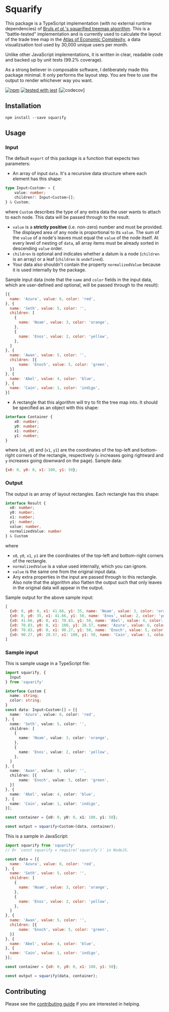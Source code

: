 # Squarify
This package is a TypeScript implementation (with no external runtime dependencies) of [Bruls _et al._'s squarified treemap algorithm](https://graphics.ethz.ch/teaching/scivis_common/Literature/squarifiedTreeMaps.pdf).
This is a "battle-tested" implementation and is currently used to calculate the layout of the trade tree map in the [Atlas of Economic Complexity](http://atlas.cid.harvard.edu/explore/), a data visualizsation tool used by 30,000 unique users per month.

Unlike other JavaScript implementations, it is written in clear, readable code and backed up by unit tests (99.2% coverage).

As a strong believer in composable software, I deliberately made this package minimal. It only performs the layout step. You are free to use the output to render whichever way you want.


[![npm](https://img.shields.io/npm/v/squarify.svg?style=flat-square)](https://www.npmjs.com/package/squarify)
[![tested with jest](https://img.shields.io/badge/tested_with-jest-99424f.svg)](https://github.com/facebook/jest)
[![codecov](https://codecov.io/gh/huy-nguyen/squarify/branch/master/graph/badge.svg)]

## Installation

`npm install --save squarify`

## Usage

### Input
The default `export` of this package is a function that expects two parameters:
- An array of input `data`. It's a recursive data structure where each element has this shape:
```ts
type Input<Custom> = {
    value: number;
    children?: Input<Custom>[];
} & Custom;
```
where `Custom` describes the type of any extra data the user wants to attach to each node. This data will be passed through to the result.
  - `value` is a **strictly positive** (i.e. non-zero) number and must be provided. The displayed area of any node is proportional to its `value`. The sum of the `value` of a node's leaves must equal the `value` of the node itself. At every level of nesting of `data`, all array items must be already sorted in descending `value` order.
  - `children` is optional and indicates whether a datum is a node (`children` is an array) or a leaf (`children` is `undefined`).
  - Your data also shouldn't contain the property `normalizedValue` because it is used internally by the package.

Sample input data (note that the `name` and `color` fields in the input data, which are user-defined and optional, will be passed through to the result):
```js
[{
  name: 'Azura', value: 6, color: 'red',
}, {
  name: 'Seth', value: 5, color: '',
  children: [
    {
      name: 'Noam', value: 3, color: 'orange',
    },
    {
      name: 'Enos', value: 2, color: 'yellow',
    },
  ]
}, {
  name: 'Awan', value: 5, color: '',
  children: [{
      name: 'Enoch', value: 5, color: 'green',
  }]
}, {
  name: 'Abel', value: 4, color: 'blue',
}, {
  name: 'Cain', value: 1, color: 'indigo',
}]
```
- A rectangle that this algorithm will try to fit the tree map into. It should be specified as an object with this shape:
```ts
interface Container {
    x0: number;
    y0: number;
    x1: number;
    y1: number;
}
```
where (`x0`, `y0`) and (`x1`, `y1`) are the coordinates of the top-left and bottom-right corners of the rectangle, respectively (`x` increases going rightward and `y` increases going downward on the page). Sample data:
```js
{x0: 0, y0: 0, x1: 100, y1: 50};
```

### Output
The output is an array of layout rectangles. Each rectangle has this shape:
```ts
interface Result {
  x0: number;
  y0: number;
  x1: number;
  y1: number;
  value: number,
  normalizedValue: number
} & Custom
```
where
  - `x0`, `y0`, `x1`, `y1` are the coordinates of the top-left and bottom-right corners of the rectangle.
  - `normalizedValue` is a value used internally, which you can ignore.
  - `value` is the same one from the original input data.
  - Any extra properties in the input are passed through to this rectangle. Also note that the algorithm also flatten the output such that only leaves in the original data will appear in the output.

Sample output for the above sample input:
```js
[
  {x0: 0, y0: 0, x1: 41.66, y1: 35, name: 'Noam', value: 3, color: 'orange'},
  {x0: 0, y0: 35, x1: 41.66, y1: 50, name: 'Enos', value: 2, color: 'yellow'},
  {x0: 41.66, y0: 0, x1: 70.83, y1: 50, name: 'Abel', value: 4, color: 'blue'},
  {x0: 70.83, y0: 0, x1: 100, y1: 28.57, name: 'Azura', value: 6, color: 'red'},
  {x0: 70.83, y0: 0, x1: 90.27, y1: 50, name: 'Enoch', value: 5, color: 'green'},
  {x0: 90.27, y0: 28.57, x1: 100, y1: 50, name: 'Cain', value: 1, color: 'indigo'}
]
```

### Sample input
This is sample usage in a TypeScript file:
```ts
import squarify, {
  Input
} from 'squarify'

interface Custom {
  name: string;
  color: string;
}
const data: Input<Custom>[] = [{
  name: 'Azura', value: 6, color: 'red',
}, {
  name: 'Seth', value: 5, color: '',
  children: [
    {
      name: 'Noam', value: 3, color: 'orange',
    },
    {
      name: 'Enos', value: 2, color: 'yellow',
    },
  ]
}, {
  name: 'Awan', value: 5, color: '',
  children: [{
      name: 'Enoch', value: 5, color: 'green',
  }]
}, {
  name: 'Abel', value: 4, color: 'blue',
}, {
  name: 'Cain', value: 1, color: 'indigo',
}];

const container = {x0: 0, y0: 0, x1: 100, y1: 50};

const output = squarify<Custom>(data, container);
```

This is a sample in JavaScript:
```js
import squarify from 'squarify'
// Or `const squarify = require('squarify')` in NodeJS.

const data = [{
  name: 'Azura', value: 6, color: 'red',
}, {
  name: 'Seth', value: 5, color: '',
  children: [
    {
      name: 'Noam', value: 3, color: 'orange',
    },
    {
      name: 'Enos', value: 2, color: 'yellow',
    },
  ]
}, {
  name: 'Awan', value: 5, color: '',
  children: [{
      name: 'Enoch', value: 5, color: 'green',
  }]
}, {
  name: 'Abel', value: 4, color: 'blue',
}, {
  name: 'Cain', value: 1, color: 'indigo',
}];

const container = {x0: 0, y0: 0, x1: 100, y1: 50};

const output = squarify(data, container);
```

## Contributing
Please see the [contributing guide](CONTRIBUTING.md) if you are interested in helping.
